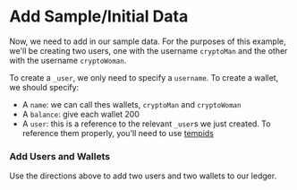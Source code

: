 # Add Sample/Initial Data

Now, we need to add in our sample data. For the purposes of this example, we'll be creating two users, one with the username `cryptoMan` and the other with the username `cryptoWoman`.

To create a `_user`, we only need to specify a `username`. To create a wallet, we should specify:

- A `name`: we can call thes wallets, `cryptoMan` and `cryptoWoman`
- A `balance`: give each wallet 200
- A `user`: this is a reference to the relevant `_user`s we just created. To reference them properly, you'll need to use [tempids](/overview/transact/basics.md#temporary-ids)

<div class="challenge">
<h3>Add Users and Wallets</h3>
<p>
Use the directions above to add two users and two wallets to our ledger.
</p>
</div>
